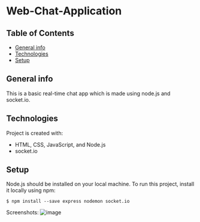 # Web-Chat-Application

## Table of Contents
* [General info](#general-info)
* [Technologies](#technologies)
* [Setup](#setup)

## General info
This is a basic real-time chat app which is made using node.js and socket.io.

## Technologies
Project is created with:
*  HTML, CSS, JavaScript, and Node.js
* socket.io

## Setup
Node.js should be installed on your local machine.
To run this project, install it locally using npm:
```
$ npm install --save express nodemon socket.io
```
Screenshots:
![image](https://user-images.githubusercontent.com/66257555/183249309-8339ee6f-a089-4b57-9ad0-4de0d99b86fd.png)
